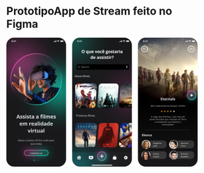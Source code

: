 # PrototipoApp de Stream feito no Figma

<a href="https://www.figma.com/file/2i7hnWJkXbeG97Ucrn7fnV/Prot%C3%B3tipo-App-de-Stream?type=design&node-id=0%3A77&mode=design&t=JsxOVDxOdhFG53TY-1"> <img src="Projeto10.png"> </a>
